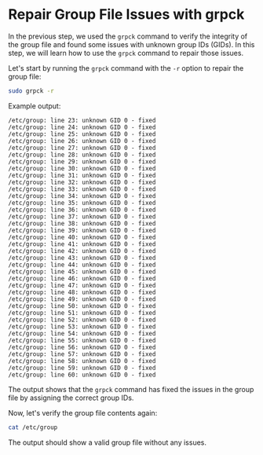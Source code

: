 # Repair Group File Issues with grpck

In the previous step, we used the `grpck` command to verify the integrity of the group file and found some issues with unknown group IDs (GIDs). In this step, we will learn how to use the `grpck` command to repair those issues.

Let's start by running the `grpck` command with the `-r` option to repair the group file:

```bash
sudo grpck -r
```

Example output:

```
/etc/group: line 23: unknown GID 0 - fixed
/etc/group: line 24: unknown GID 0 - fixed
/etc/group: line 25: unknown GID 0 - fixed
/etc/group: line 26: unknown GID 0 - fixed
/etc/group: line 27: unknown GID 0 - fixed
/etc/group: line 28: unknown GID 0 - fixed
/etc/group: line 29: unknown GID 0 - fixed
/etc/group: line 30: unknown GID 0 - fixed
/etc/group: line 31: unknown GID 0 - fixed
/etc/group: line 32: unknown GID 0 - fixed
/etc/group: line 33: unknown GID 0 - fixed
/etc/group: line 34: unknown GID 0 - fixed
/etc/group: line 35: unknown GID 0 - fixed
/etc/group: line 36: unknown GID 0 - fixed
/etc/group: line 37: unknown GID 0 - fixed
/etc/group: line 38: unknown GID 0 - fixed
/etc/group: line 39: unknown GID 0 - fixed
/etc/group: line 40: unknown GID 0 - fixed
/etc/group: line 41: unknown GID 0 - fixed
/etc/group: line 42: unknown GID 0 - fixed
/etc/group: line 43: unknown GID 0 - fixed
/etc/group: line 44: unknown GID 0 - fixed
/etc/group: line 45: unknown GID 0 - fixed
/etc/group: line 46: unknown GID 0 - fixed
/etc/group: line 47: unknown GID 0 - fixed
/etc/group: line 48: unknown GID 0 - fixed
/etc/group: line 49: unknown GID 0 - fixed
/etc/group: line 50: unknown GID 0 - fixed
/etc/group: line 51: unknown GID 0 - fixed
/etc/group: line 52: unknown GID 0 - fixed
/etc/group: line 53: unknown GID 0 - fixed
/etc/group: line 54: unknown GID 0 - fixed
/etc/group: line 55: unknown GID 0 - fixed
/etc/group: line 56: unknown GID 0 - fixed
/etc/group: line 57: unknown GID 0 - fixed
/etc/group: line 58: unknown GID 0 - fixed
/etc/group: line 59: unknown GID 0 - fixed
/etc/group: line 60: unknown GID 0 - fixed
```

The output shows that the `grpck` command has fixed the issues in the group file by assigning the correct group IDs.

Now, let's verify the group file contents again:

```bash
cat /etc/group
```

The output should show a valid group file without any issues.
